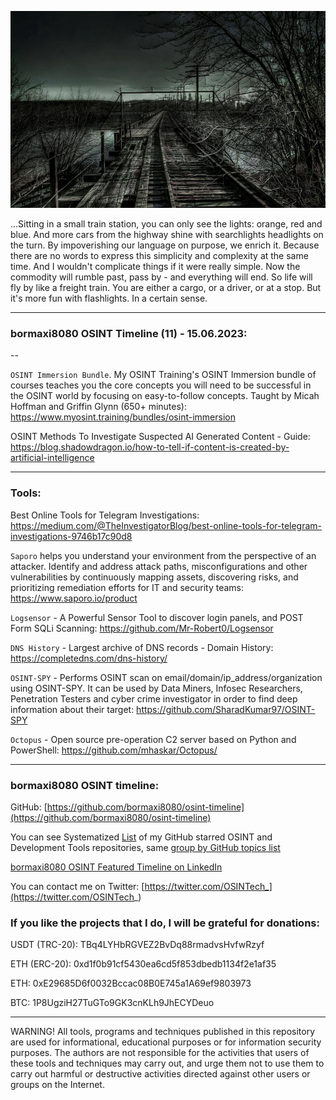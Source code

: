 ![alt text](img/11.jpg)

...Sitting in a small train station, you can only see the lights: orange, red and blue. And more cars from the highway shine with searchlights headlights on the turn. By impoverishing our language on purpose, we enrich it. Because there are no words to express this simplicity and complexity at the same time. And I wouldn't complicate things if it were really simple. Now the commodity will rumble past, pass by - and everything will end. So life will fly by like a freight train. You are either a cargo, or a driver, or at a stop. But it's more fun with flashlights. In a certain sense.

----
### bormaxi8080 OSINT Timeline (11) - 15.06.2023:

--

```OSINT Immersion Bundle```. My OSINT Training's OSINT Immersion bundle of courses teaches you the core concepts you will need to be successful in the OSINT world by focusing on easy-to-follow concepts. Taught by Micah Hoffman and Griffin Glynn (650+ minutes): https://www.myosint.training/bundles/osint-immersion

OSINT Methods To Investigate Suspected AI Generated Content - Guide: https://blog.shadowdragon.io/how-to-tell-if-content-is-created-by-artificial-intelligence

----

### Tools:

Best Online Tools for Telegram Investigations: https://medium.com/@TheInvestigatorBlog/best-online-tools-for-telegram-investigations-9746b17c90d8

```Saporo``` helps you understand your environment from the perspective of an attacker. Identify and address attack paths, misconfigurations and other vulnerabilities by continuously mapping assets, discovering risks, and prioritizing remediation efforts for IT and security teams: https://www.saporo.io/product

```Logsensor``` - A Powerful Sensor Tool to discover login panels, and POST Form SQLi Scanning: https://github.com/Mr-Robert0/Logsensor

```DNS History``` - Largest archive of DNS records - Domain History: https://completedns.com/dns-history/

```OSINT-SPY``` - Performs OSINT scan on email/domain/ip_address/organization using OSINT-SPY. It can be used by Data Miners, Infosec Researchers, Penetration Testers and cyber crime investigator in order to find deep information about their target: https://github.com/SharadKumar97/OSINT-SPY

```Octopus``` - Open source pre-operation C2 server based on Python and PowerShell: https://github.com/mhaskar/Octopus/

----
### bormaxi8080 OSINT timeline:

GitHub: [https://github.com/bormaxi8080/osint-timeline](https://github.com/bormaxi8080/osint-timeline)

You can see Systematized [List](https://github.com/bormaxi8080/github-starred-repos-builder/blob/main/starred_repos.md) of my GitHub starred OSINT and Development Tools repositories, same [group by GitHub topics list](https://github.com/bormaxi8080/starred)

[bormaxi8080 OSINT Featured Timeline on LinkedIn](https://www.linkedin.com/in/osintech/details/featured/)

You can contact me on Twitter: [https://twitter.com/OSINTech_](https://twitter.com/OSINTech_)
### If you like the projects that I do, I will be grateful for donations:

USDT (TRC-20): TBq4LYHbRGVEZ2BvDq88rmadvsHvfwRzyf

ETH (ERC-20): 0xd1f0b91cf5430ea6cd5f853dbedb1134f2e1af35

ETH: 0xE29685D6f0032Bccac08B0E745a1A69ef9803973

BTC: 1P8UgziH27TuGTo9GK3cnKLh9JhECYDeuo

----

WARNING! All tools, programs and techniques published in this repository are used for informational, educational purposes or for information security purposes. The authors are not responsible for the activities that users of these tools and techniques may carry out, and urge them not to use them to carry out harmful or destructive activities directed against other users or groups on the Internet.